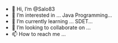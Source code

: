 - 👋 Hi, I’m @Salo83 
- 👀 I’m interested in ...  Java Programming...
- 🌱 I’m currently learning ... SDET...
- 💞️ I’m looking to collaborate on ...
- 📫 How to reach me ...

<!---
Salo83/Salo83 is a ✨ special ✨ repository because its `README.md` (this file) appears on your GitHub profile.
You can click the Preview link to take a look at your changes.
--->

